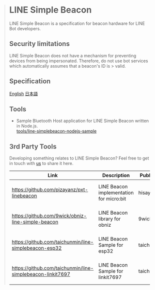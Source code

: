 > # LINE Simple Beacon
>
> LINE Simple Beacon is a specification for beacon hardware for LINE Bot developers.
> 
> ## Security limitations
> 
> LINE Simple Beacon does not have a mechanism for preventing devices from being impersonated. Therefore, do not use bot services which automatically assumes that a beacon's ID is > valid.
> 
> ## Specification
> 
> [English](README.en.md)
> [日本語](README.ja.md)
>
> ## Tools
>
> * Sample Bluetooth Host application for LINE Simple Beacon written in Node.js.<br/>
>  [tools/line-simplebeacon-nodejs-sample](tools/line-simplebeacon-nodejs-sample)
>
> ## 3rd Party Tools
>
> Developing something relates to LINE Simple Beacon? Feel free to get in touch with [us](<mailto:dl_developer_relations@linecorp.com>) to share it here.
>
> | Link | Description | Publisher | License | Stars |
> | ---- | ---- | ---- | ---- | ---- |
> | https://github.com/pizayanz/pxt-linebeacon | LINE Beacon implementation for micro:bit | hisayan | MIT | ![stars](http://githubbadges.com/star.svg?repo=pxt-> linebeacon&user=pizayanz) |
> | https://github.com/9wick/obniz-line-simple-beacon | LINE Beacon library for obniz | 9wick | MIT | ![stars](http://githubbadges.com/star.svg?repo=obniz-line-simple-> beacon&user=9wick) |
> | https://github.com/taichunmin/line-simplebeacon-esp32 | LINE Beacon Sample for esp32 | taichunmin | MIT | ![stars](http://githubbadges.com/star.svg?repo=line-simplebeacon-> esp32&user=taichunmin) |
> | https://github.com/taichunmin/line-simplebeacon-linkit7697 | LINE Beacon Sample for linkit7697 | taichunmin | MIT | ![stars](http://githubbadges.com/star.svg?repo=line-> simplebeacon-linkit7697&user=taichunmin) |
>
